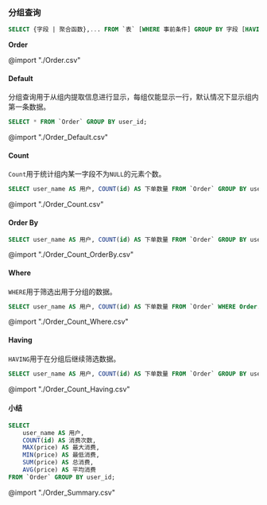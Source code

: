 
### 分组查询

``` SQL
SELECT {字段 | 聚合函数},... FROM `表` [WHERE 事前条件] GROUP BY 字段 [HAVING 事后条件];
```

**Order**

@import "./Order.csv"

#### Default

分组查询用于从组内提取信息进行显示，每组仅能显示一行，默认情况下显示组内第一条数据。

```SQL
SELECT * FROM `Order` GROUP BY user_id;
```

@import "./Order_Default.csv"

#### Count

`Count`用于统计组内某一字段不为`NULL`的元素个数。

```SQL
SELECT user_name AS 用户, COUNT(id) AS 下单数量 FROM `Order` GROUP BY user_id;
```

@import "./Order_Count.csv"

#### Order By

```SQL
SELECT user_name AS 用户, COUNT(id) AS 下单数量 FROM `Order` GROUP BY user_id ORDER BY COUNT(id) DESC;
```

@import "./Order_Count_OrderBy.csv"

#### Where

`WHERE`用于筛选出用于分组的数据。

```SQL
SELECT user_name AS 用户, COUNT(id) AS 下单数量 FROM `Order` WHERE Order.year=2018 GROUP BY user_id;
```

@import "./Order_Count_Where.csv"

#### Having

`HAVING`用于在分组后继续筛选数据。

```SQL
SELECT user_name AS 用户, COUNT(id) AS 下单数量 FROM `Order` GROUP BY user_id HAVING COUNT(id)>2;
```

@import "./Order_Count_Having.csv"

#### 小结

```SQL
SELECT
    user_name AS 用户,
    COUNT(id) AS 消费次数,
    MAX(price) AS 最大消费,
    MIN(price) AS 最低消费,
    SUM(price) AS 总消费,
    AVG(price) AS 平均消费
FROM `Order` GROUP BY user_id;
```

@import "./Order_Summary.csv"
